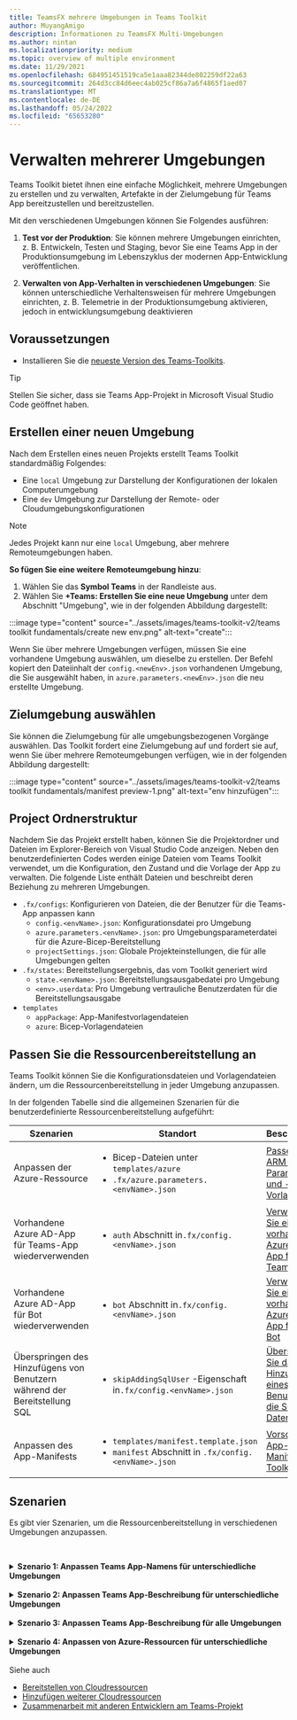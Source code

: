 ```yaml
---
title: TeamsFX mehrere Umgebungen in Teams Toolkit
author: MuyangAmigo
description: Informationen zu TeamsFX Multi-Umgebungen
ms.author: nintan
ms.localizationpriority: medium
ms.topic: overview of multiple environment
ms.date: 11/29/2021
ms.openlocfilehash: 684951451519ca5e1aaa82344de802259df22a63
ms.sourcegitcommit: 264d3cc84d6eec4ab025cf86a7a6f4865f1aed07
ms.translationtype: MT
ms.contentlocale: de-DE
ms.lasthandoff: 05/24/2022
ms.locfileid: "65653280"
---
```

# <a name="manage-multiple-environments"></a>Verwalten mehrerer Umgebungen

 Teams Toolkit bietet ihnen eine einfache Möglichkeit, mehrere Umgebungen zu erstellen und zu verwalten, Artefakte in der Zielumgebung für Teams App bereitzustellen und bereitzustellen.

 Mit den verschiedenen Umgebungen können Sie Folgendes ausführen:

1. **Test vor der Produktion**: Sie können mehrere Umgebungen einrichten, z. B. Entwickeln, Testen und Staging, bevor Sie eine Teams App in der Produktionsumgebung im Lebenszyklus der modernen App-Entwicklung veröffentlichen.

2. **Verwalten von App-Verhalten in verschiedenen Umgebungen**: Sie können unterschiedliche Verhaltensweisen für mehrere Umgebungen einrichten, z. B. Telemetrie in der Produktionsumgebung aktivieren, jedoch in entwicklungsumgebung deaktivieren

## <a name="prerequisite"></a>Voraussetzungen

* Installieren Sie die [neueste Version des Teams-Toolkits](https://marketplace.visualstudio.com/items?itemName=TeamsDevApp.ms-teams-vscode-extension).

> [!TIP]
> Stellen Sie sicher, dass sie Teams App-Projekt in Microsoft Visual Studio Code geöffnet haben.

## <a name="create-a-new-environment"></a>Erstellen einer neuen Umgebung

Nach dem Erstellen eines neuen Projekts erstellt Teams Toolkit standardmäßig Folgendes:

* Eine `local` Umgebung zur Darstellung der Konfigurationen der lokalen Computerumgebung
* Eine `dev` Umgebung zur Darstellung der Remote- oder Cloudumgebungskonfigurationen

> [!NOTE]
> Jedes Projekt kann nur eine `local` Umgebung, aber mehrere Remoteumgebungen haben.

**So fügen Sie eine weitere Remoteumgebung hinzu**:

1. Wählen Sie das **Symbol Teams** in der Randleiste aus.
2. Wählen Sie **+Teams: Erstellen Sie eine neue Umgebung** unter dem Abschnitt "Umgebung", wie in der folgenden Abbildung dargestellt:

:::image type="content" source="../assets/images/teams-toolkit-v2/teams toolkit fundamentals/create new env.png" alt-text="create":::

Wenn Sie über mehrere Umgebungen verfügen, müssen Sie eine vorhandene Umgebung auswählen, um dieselbe zu erstellen. Der Befehl kopiert den Dateiinhalt der `config.<newEnv>.json` vorhandenen Umgebung, die Sie ausgewählt haben, in `azure.parameters.<newEnv>.json` die neu erstellte Umgebung.

## <a name="select-target-environment"></a>Zielumgebung auswählen

Sie können die Zielumgebung für alle umgebungsbezogenen Vorgänge auswählen. Das Toolkit fordert eine Zielumgebung auf und fordert sie auf, wenn Sie über mehrere Remoteumgebungen verfügen, wie in der folgenden Abbildung dargestellt:

:::image type="content" source="../assets/images/teams-toolkit-v2/teams toolkit fundamentals/manifest preview-1.png" alt-text="env hinzufügen":::

## <a name="project-folder-structure"></a>Project Ordnerstruktur

Nachdem Sie das Projekt erstellt haben, können Sie die Projektordner und Dateien im Explorer-Bereich von Visual Studio Code anzeigen. Neben den benutzerdefinierten Codes werden einige Dateien vom Teams Toolkit verwendet, um die Konfiguration, den Zustand und die Vorlage der App zu verwalten. Die folgende Liste enthält Dateien und beschreibt deren Beziehung zu mehreren Umgebungen.

* `.fx/configs`: Konfigurieren von Dateien, die der Benutzer für die Teams-App anpassen kann
  * `config.<envName>.json`: Konfigurationsdatei pro Umgebung 
  * `azure.parameters.<envName>.json`: pro Umgebungsparameterdatei für die Azure-Bicep-Bereitstellung
  * `projectSettings.json`: Globale Projekteinstellungen, die für alle Umgebungen gelten
* `.fx/states`: Bereitstellungsergebnis, das vom Toolkit generiert wird
  * `state.<envName>.json`: Bereitstellungsausgabedatei pro Umgebung
  * `<env>.userdata`: Pro Umgebung vertrauliche Benutzerdaten für die Bereitstellungsausgabe
* `templates`
  * `appPackage`: App-Manifestvorlagendateien
  * `azure`: Bicep-Vorlagendateien

## <a name="customize-resource-provision"></a>Passen Sie die Ressourcenbereitstellung an

Teams Toolkit können Sie die Konfigurationsdateien und Vorlagendateien ändern, um die Ressourcenbereitstellung in jeder Umgebung anzupassen.

In der folgenden Tabelle sind die allgemeinen Szenarien für die benutzerdefinierte Ressourcenbereitstellung aufgeführt:

| Szenarien | Standort| Beschreibung |
| --- | --- | --- |
| Anpassen der Azure-Ressource | <ul> <li>Bicep-Dateien unter `templates/azure`</li> <li>`.fx/azure.parameters.<envName>.json`</li></ul> | [Passen Sie ARM-Parameter und -Vorlagen an](provision.md#customize-arm-parameters-and-templates) |
| Vorhandene Azure AD-App für Teams-App wiederverwenden | <ul> <li>`auth` Abschnitt in`.fx/config.<envName>.json`</li> </ul> |  [Verwenden Sie eine vorhandene Azure AD-App für Ihre Teams-App](provision.md#use-an-existing-azure-ad-app-for-your-teams-app) |
| Vorhandene Azure AD-App für Bot wiederverwenden | <ul> <li>`bot` Abschnitt in`.fx/config.<envName>.json`</li> </ul> | [Verwenden Sie eine vorhandene Azure AD-App für Ihren Bot](provision.md#use-an-existing-azure-ad-app-for-your-bot) |
| Überspringen des Hinzufügens von Benutzern während der Bereitstellung SQL | <ul> <li>`skipAddingSqlUser` -Eigenschaft in`.fx/config.<envName>.json`</li> </ul> | [Überspringen Sie das Hinzufügen eines Benutzers für die SQL-Datenbank](provision.md#skip-adding-user-for-sql-database) |
| Anpassen des App-Manifests | <ul> <li>`templates/manifest.template.json`</li> <li>`manifest` Abschnitt in `.fx/config.<envName>.json`</li>  </ul> | [Vorschau des App-Manifests im Toolkit](TeamsFx-preview-and-customize-app-manifest.md)|

## <a name="scenarios"></a>Szenarien

Es gibt vier Szenarien, um die Ressourcenbereitstellung in verschiedenen Umgebungen anzupassen.
<br>

<br><details>
<summary><b>Szenario 1: Anpassen Teams App-Namens für unterschiedliche Umgebungen</b></summary>

Sie können den Teams App-Namen `myapp(dev)` für die Standardumgebung `dev` und `myapp(staging)` für die Stagingumgebung `staging`festlegen.

Führen Sie die folgenden Schritte zur Anpassung aus:

1. Konfigurationsdatei öffnen `.fx/configs/config.dev.json`
2. Aktualisieren Sie die Eigenschaft des *manifest > appName-> kurz* auf `myapp(dev)`

  Die folgenden Aktualisierungen `.fx/configs/config.dev.json` sind erforderlich:

  ```json
  {
      "$schema": "https://aka.ms/teamsfx-env-config-schema",
      "description": "You can customize the TeamsFx config for different environments.   Visit https://aka.ms/teamsfx-env-config to learn more about this.",
      "manifest": {
          "appName": {
              "short": "myapp(dev)"
              ...
          }
      }
      ...
  }
  ```

3. Erstellen Sie eine neue Umgebung, und benennen Sie sie `staging` , wenn sie nicht vorhanden ist.
4. Konfigurationsdatei öffnen `.fx/configs/config.staging.json`
5. Aktualisieren derselben Eigenschaft `myapp(staging)`
6. Führen Sie den Bereitstellungsbefehl für `dev` und `staging` die Umgebung aus, um den App-Namen in Remoteumgebungen zu aktualisieren. Informationen zum Ausführen des Bereitstellungsbefehls mit Teams Toolkit finden Sie unter [Provision](provision.md#provision-using-teams-toolkit)
</details>
<br>


<details>
<summary><b>Szenario 2: Anpassen Teams App-Beschreibung für unterschiedliche Umgebungen</b></summary>

In diesem Szenario erfahren Sie, wie Sie unterschiedliche Teams App-Beschreibung für die verschiedenen Umgebungen festlegen:

* Für die Standardumgebung `dev`lautet die Beschreibung `my app description for dev`
* Für die Stagingumgebung `staging`lautet die Beschreibung `my app description for staging`

Führen Sie die folgenden Schritte zur Anpassung aus:

1. Konfigurationsdatei öffnen `.fx/configs/config.dev.json`
2. Hinzufügen einer neuen Eigenschaft des *Manifests > Beschreibung > kurz* mit Wert `my app description for dev`

  Die folgenden Aktualisierungen `.fx/configs/config.dev.json` sind erforderlich:

  ```json
  {
      "$schema": "https://aka.ms/teamsfx-env-config-schema",
      "description": "You can customize the TeamsFx config for different environments.   Visit https://aka.ms/teamsfx-env-config to learn more about this.",
      "manifest": {
          ...
          "description": {
              "short": "`my app description for dev"
              ...
          }
      }
      ...
  }
  ```

3. Erstellen Sie eine neue Umgebung, und benennen Sie sie `staging` , wenn sie nicht vorhanden ist.
4. Konfigurationsdatei öffnen `.fx/configs/config.staging.json`
5. Hinzufügen derselben Eigenschaft zu `my app description for staging`
6. Öffnen Teams App-Manifestvorlage`templates/appPackage/manifest.template.json`
7. Aktualisieren der Eigenschaft `description > short` so, dass die **variable** verwendet wird, die in der Konfiguration von Dateien mit Schnurrbartsyntax definiert ist `{{config.manifest.description.short}}`
  
  Die folgenden Aktualisierungen `manifest.template.json` sind erforderlich:

  ```json
  {
    "$schema": "https://developer.microsoft.com/en-us/json-schemas/teams/v1.11/MicrosoftTeams.schema.json",
    "manifestVersion": "1.11",
    "version": "1.0.0",
    ...
    "description": {
      "short": "{{config.manifest.description.short}}", 
      ...
    },
    ...
  }
  ```

8. Führen Sie den Bereitstellungsbefehl für `dev` und `staging` die Umgebung aus, um den App-Namen in Remoteumgebungen zu aktualisieren. Informationen zum Ausführen des Bereitstellungsbefehls mit Teams Toolkit finden Sie unter [Provision](provision.md#provision-using-teams-toolkit)

</details>
<br>

<details>
<summary><b>Szenario 3: Anpassen Teams App-Beschreibung für alle Umgebungen</b></summary>

In diesem Szenario erfahren Sie, wie Sie die Beschreibung Teams App `my app description` für alle Umgebungen festlegen.

Da die Teams App-Manifestvorlage in allen Umgebungen gemeinsam genutzt wird, können wir den Darin enthaltenen Beschreibungswert für unser Ziel aktualisieren:

1. Öffnen Teams App-Manifestvorlage`templates/appPackage/manifest.template.json`
2. Aktualisieren der Eigenschaft `description > short` mit **hartcodierter Zeichenfolge** `my app description`
  
  Die folgenden Aktualisierungen `manifest.template.json` sind erforderlich:

  ```json
  {
    "$schema": "https://developer.microsoft.com/en-us/json-schemas/teams/v1.11/MicrosoftTeams.schema.json",
    "manifestVersion": "1.11",
    "version": "1.0.0",
    ...
    "description": {
      "short": "my app description",
      ...
    },
    ...
  }
 ```
3. Führen Sie den Bereitstellungsbefehl für **alle** Umgebungen aus, um den App-Namen in Remoteumgebungen zu aktualisieren. Informationen zum Ausführen des Bereitstellungsbefehls mit Teams Toolkit finden Sie unter [Provision](provision.md#provision-using-teams-toolkit)
<br></details>
<br>
<details>
<br><summary><b>Szenario 4: Anpassen von Azure-Ressourcen für unterschiedliche Umgebungen</b></summary>
Sie können Azure-Ressourcen für jede Umgebung anpassen, z. B. den Namen der Azure-Funktion angeben, indem Sie die Umgebung entsprechend fx/configs/azure.parameters bearbeiten. {env}.json. Datei.

Weitere Informationen zu Bicep-Vorlagen- und Parameterdateien finden Sie unter [Bereitstellen von Cloudressourcen](provision.md)
</details> <br



## <a name="see-also"></a>Siehe auch

* [Bereitstellen von Cloudressourcen](provision.md)
* [Hinzufügen weiterer Cloudressourcen](add-resource.md)
* [Zusammenarbeit mit anderen Entwicklern am Teams-Projekt](TeamsFx-collaboration.md)